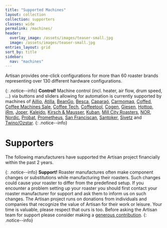 ```yaml
---
title: "Supported Machines"
layout: collection
collection: supporters
classes: wide
permalink: /machines/
header:
  overlay_image: /assets/images/teaser-small.jpg
  image: /assets/images/teaser-small.jpg
entries_layout: grid
sort_by: title
sidebar:
  nav: "machines"
---
```


Artisan provides one-click configurations for more than 60 roaster brands representing over 130 different hardware configurations. 

{: .notice--info}
**Control!**
Machine control (incl. heater, air flow, drum speed, ...) via buttons and sliders allowing for automation is currently supported by machines of [Aillio](/machines/aillio),  [Atilla](/machines/atilla), [BeanGo](/machines/beango), [Besca](/machines/besca), [Caparaó](/machines/caparao), [Carmomaq](/machines/carmomaq), [Coffed](/machines/coffed), [Coffee Machines Sale](/machines/cms), [Coffee Tech](/machines/coffeetech), [Coffeetool](/machines/coffeetool), [Cogen](/machines/cogen), [Giesen](/machines/giesen), [Hottop](/machines/hottop), [iRm](/machines/iRm), [Joper](/machines/joper), [Kaleido](/machines/kaleido), [Kirsch & Mausser](/machines/kirsch), [Kuban](/machines/kuban), [Mill City Roasters](/machines/mcr), [NOR](/machines/nor), [Nordic](/machines/nordic), [Probat](/machines/probat), [Prometheus](/machines/prometheus/), [San Franciscan](/machines/sf), [Santoker](/machines/santoker), [Sivetz](/machines/sivetz) and [Twino/Ozstar](/machines/twino-ozstar).
{: .notice--info}

<!--
# Partners

We especially thank our partners for pushing this project forward. Machines of our partners receive prioritised development updates, joint customer support as well as a one year [artisan.plus](https://artisan.plus/) PRO subscription for free.

<p align="center">
  <a href="/machines/probat/"><img width="460" height="300" src="/assets/images/probat-logo.jpg"></a><br>
  Sample Roaster • Probatone II • P & G Series • UG & G45 Retro
</p>
-->


# Supporters

The following manufacturers have supported the Artisan project financially within the past 2 years.

{: .notice--info}
**Support!**
Roaster manufactures often make component changes or substitutions while manufacturing their roasters.  Such changes could cause your roaster to differ from the predefined setup.  If you encounter a problem setting up your roaster you should first contact your roaster manufacturer for support and ask them to inform us on such changes.    The Artisan project runs on donations from individuals and companies that recognize the value of Artisan for their work or leisure. Your time is valuable, please respect that ours is too.  Before asking the Artisan team for support please consider making a [generous contribution](/donate/).
{: .notice--info}
